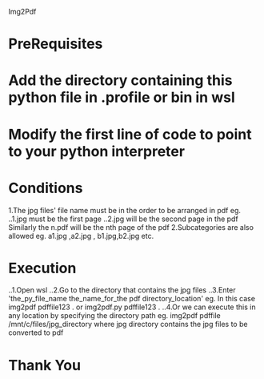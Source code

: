 Img2Pdf

# PreRequisites
# Add the directory containing this python file in .profile or bin in wsl
# Modify the first line of code to point to your python interpreter

# Conditions
1.The jpg files' file name must be in the order to be arranged in pdf 
    eg. ..1.jpg must be the first page 
        ..2.jpg will be the second page in the pdf 
        Similarly the n.pdf will be the nth page of the pdf
2.Subcategories are also allowed 
    eg. a1.jpg ,a2.jpg , b1.jpg,b2.jpg etc.

# Execution 
..1.Open wsl 
..2.Go to the directory that contains the jpg files 
..3.Enter 'the_py_file_name the_name_for_the pdf directory_location'
    eg. In this case img2pdf pdffile123 .  or  img2pdf.py pdffile123 .
..4.Or we can execute this in any location by specifying the directory path 
    eg. img2pdf pdffile /mnt/c/files/jpg_directory  where jpg directory contains the jpg files to be converted to pdf

# Thank You